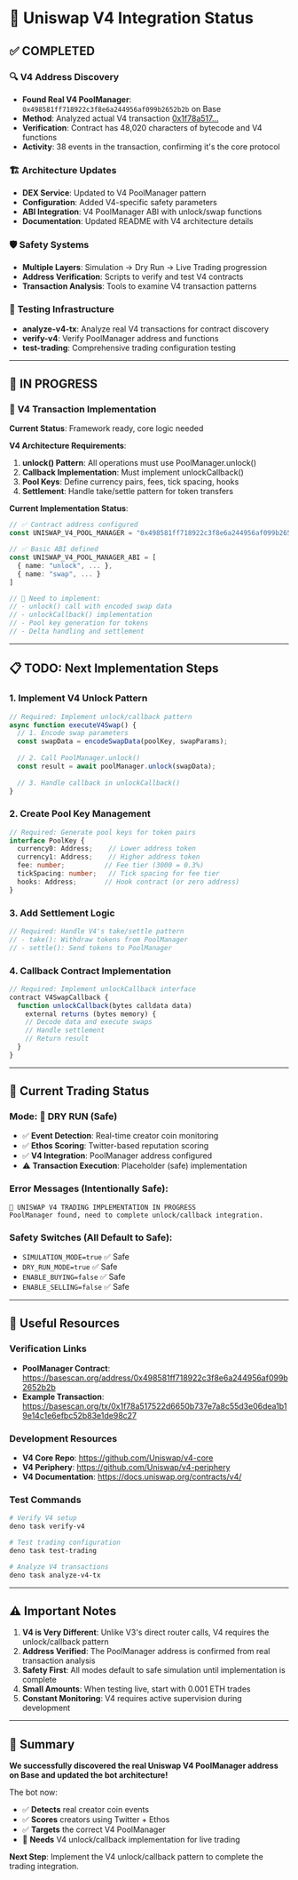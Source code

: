 # 🦄 Uniswap V4 Integration Status

## ✅ **COMPLETED** 

### 🔍 **V4 Address Discovery**
- **Found Real V4 PoolManager**: `0x498581ff718922c3f8e6a244956af099b2652b2b` on Base
- **Method**: Analyzed actual V4 transaction [0x1f78a517...](https://basescan.org/tx/0x1f78a517522d6650b737e7a8c55d3e06dea1b19e14c1e6efbc52b83e1de98c27)
- **Verification**: Contract has 48,020 characters of bytecode and V4 functions
- **Activity**: 38 events in the transaction, confirming it's the core protocol

### 🏗️ **Architecture Updates**
- **DEX Service**: Updated to V4 PoolManager pattern
- **Configuration**: Added V4-specific safety parameters
- **ABI Integration**: V4 PoolManager ABI with unlock/swap functions
- **Documentation**: Updated README with V4 architecture details

### 🛡️ **Safety Systems**
- **Multiple Layers**: Simulation → Dry Run → Live Trading progression
- **Address Verification**: Scripts to verify and test V4 contracts
- **Transaction Analysis**: Tools to examine V4 transaction patterns

### 🧪 **Testing Infrastructure**
- **analyze-v4-tx**: Analyze real V4 transactions for contract discovery
- **verify-v4**: Verify PoolManager address and functions
- **test-trading**: Comprehensive trading configuration testing

---

## 🚧 **IN PROGRESS**

### 🔄 **V4 Transaction Implementation**
**Current Status**: Framework ready, core logic needed

**V4 Architecture Requirements**:
1. **unlock() Pattern**: All operations must use PoolManager.unlock()
2. **Callback Implementation**: Must implement unlockCallback()
3. **Pool Keys**: Define currency pairs, fees, tick spacing, hooks
4. **Settlement**: Handle take/settle pattern for token transfers

**Current Implementation Status**:
```typescript
// ✅ Contract address configured
const UNISWAP_V4_POOL_MANAGER = "0x498581ff718922c3f8e6a244956af099b2652b2b"

// ✅ Basic ABI defined
const UNISWAP_V4_POOL_MANAGER_ABI = [
  { name: "unlock", ... },
  { name: "swap", ... }
]

// 🚧 Need to implement:
// - unlock() call with encoded swap data
// - unlockCallback() implementation  
// - Pool key generation for tokens
// - Delta handling and settlement
```

---

## 📋 **TODO: Next Implementation Steps**

### 1. **Implement V4 Unlock Pattern**
```typescript
// Required: Implement unlock/callback pattern
async function executeV4Swap() {
  // 1. Encode swap parameters
  const swapData = encodeSwapData(poolKey, swapParams);
  
  // 2. Call PoolManager.unlock()
  const result = await poolManager.unlock(swapData);
  
  // 3. Handle callback in unlockCallback()
}
```

### 2. **Create Pool Key Management**
```typescript
// Required: Generate pool keys for token pairs
interface PoolKey {
  currency0: Address;    // Lower address token
  currency1: Address;    // Higher address token  
  fee: number;          // Fee tier (3000 = 0.3%)
  tickSpacing: number;   // Tick spacing for fee tier
  hooks: Address;       // Hook contract (or zero address)
}
```

### 3. **Add Settlement Logic**
```typescript
// Required: Handle V4's take/settle pattern
// - take(): Withdraw tokens from PoolManager
// - settle(): Send tokens to PoolManager
```

### 4. **Callback Contract Implementation**
```typescript
// Required: Implement unlockCallback interface
contract V4SwapCallback {
  function unlockCallback(bytes calldata data) 
    external returns (bytes memory) {
    // Decode data and execute swaps
    // Handle settlement
    // Return result
  }
}
```

---

## 🎯 **Current Trading Status**

### **Mode**: 🧪 **DRY RUN (Safe)**
- ✅ **Event Detection**: Real-time creator coin monitoring 
- ✅ **Ethos Scoring**: Twitter-based reputation scoring
- ✅ **V4 Integration**: PoolManager address configured
- ⚠️ **Transaction Execution**: Placeholder (safe) implementation

### **Error Messages** (Intentionally Safe):
```
🚧 UNISWAP V4 TRADING IMPLEMENTATION IN PROGRESS
PoolManager found, need to complete unlock/callback integration.
```

### **Safety Switches** (All Default to Safe):
- `SIMULATION_MODE=true` ✅ Safe
- `DRY_RUN_MODE=true` ✅ Safe  
- `ENABLE_BUYING=false` ✅ Safe
- `ENABLE_SELLING=false` ✅ Safe

---

## 🔗 **Useful Resources**

### **Verification Links**
- **PoolManager Contract**: https://basescan.org/address/0x498581ff718922c3f8e6a244956af099b2652b2b
- **Example Transaction**: https://basescan.org/tx/0x1f78a517522d6650b737e7a8c55d3e06dea1b19e14c1e6efbc52b83e1de98c27

### **Development Resources**
- **V4 Core Repo**: https://github.com/Uniswap/v4-core
- **V4 Periphery**: https://github.com/Uniswap/v4-periphery  
- **V4 Documentation**: https://docs.uniswap.org/contracts/v4/

### **Test Commands**
```bash
# Verify V4 setup
deno task verify-v4

# Test trading configuration  
deno task test-trading

# Analyze V4 transactions
deno task analyze-v4-tx
```

---

## ⚠️ **Important Notes**

1. **V4 is Very Different**: Unlike V3's direct router calls, V4 requires the unlock/callback pattern
2. **Address Verified**: The PoolManager address is confirmed from real transaction analysis
3. **Safety First**: All modes default to safe simulation until implementation is complete
4. **Small Amounts**: When testing live, start with 0.001 ETH trades
5. **Constant Monitoring**: V4 requires active supervision during development

---

## 🎉 **Summary**

**We successfully discovered the real Uniswap V4 PoolManager address on Base and updated the bot architecture!** 

The bot now:
- ✅ **Detects** real creator coin events
- ✅ **Scores** creators using Twitter + Ethos
- ✅ **Targets** the correct V4 PoolManager  
- 🚧 **Needs** V4 unlock/callback implementation for live trading

**Next Step**: Implement the V4 unlock/callback pattern to complete the trading integration. 
